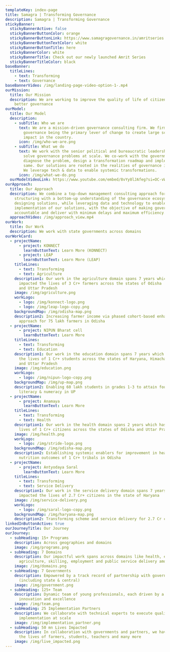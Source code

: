 ```yaml
---
templateKey: index-page
title: Samagra | Transforming Governance
description: Samagra | Transforming Governance
stickyBanner:
  stickyBannerActive: false
  stickyBannerButtonColor: orange
  stickyBannerButtonLink: https://www.samagragovernance.in/amritseries
  stickyBannerButtonTextColor: white
  stickyBannerButtonTitle: here
  stickyBannerColor: white
  stickyBannerTitle: Check out our newly launched Amrit Series
  stickyBannerTitleColor: black
baseBanner:
  titleLines:
    - text: Transforming
    - text: Governance
baseBannerVideo: /img/landing-page-video-option-1-.mp4
ourMission:
  title: Our Mission
  description: We are working to improve the quality of life of citizens through
    better governance
ourModel:
  title: Our Model
  description:
    - subTitle: Who we are
      text: We are a mission-driven governance consulting firm. We firmly believe in
        governance being the primary lever of change to create large scale
        impact in the country.
      icon: /img/who-we-are.png
    - subTitle: What we do
      text: We work with the senior political and bureaucratic leadership of states to
        solve governance problems at scale. We co-work with the government to
        diagnose the problem, design a transformation roadmap and implement the
        same. Our solutions are rooted in the realities of governance in India.
        We leverage tech & data to enable systemic transformations.
      icon: /img/what-we-do.png
  ourModelVideoLink: https://www.youtube.com/embed/8vYy8lJAfeg?si=OC-vW8lkkXPQTvYg
ourApproach:
  title: Our Approach
  description: We combine a top-down management consulting approach for problem
    structuring with a bottom-up understanding of the governance ecosystem for
    designing solutions, while leveraging data and technology to enable
    implementation of our solutions, with the objective of making governments
    accountable and deliver with minimum delays and maximum efficiency.
  approachVideo: /img/approach_view.mp4
ourWork:
  title: Our Work
  description: We work with state governments across domains
ourWorkCard:
  - projectName:
      - project: KONNECT
        learnButtonText: Learn More (KONNECT)
      - project: LEAP
        learnButtonText: Learn More (LEAP)
    titleLines:
      - text: Transforming
      - text: Agriculture
    description1: Our work in the agriculture domain spans 7 years which has
      impacted the lives of 3 Cr+ farmers across the states of Odisha
      and Uttar Pradesh
    image: /img/agriculture.png
    workLogo:
      - logo: /img/konnect-logo.png
      - logo: /img/leap-logo-copy.png
    backgroundMap: /img/odisha-map.png
    description2: Increasing farmer income via phased cohort-based enhancement
      approach for 75 lakh farmers in Odisha
  - projectName:
      - project: NIPUN Bharat cell
        learnButtonText: Learn More
    titleLines:
      - text: Transforming
      - text: Education
    description1: Our work in the education domain spans 7 years which has impacted
      the lives of 1 Cr+ students across the states of Haryana, Himachal Pradesh
      and Uttar Pradesh
    image: /img/education.png
    workLogo:
      - logo: /img/nipun-logo-copy.png
    backgroundMap: /img/up-map.png
    description2: Enabling 60 lakh students in grades 1-3 to attain foundational
      literacy & numeracy in UP
  - projectName:
      - project: Anamaya
        learnButtonText: Learn More
    titleLines:
      - text: Transforming
      - text: Health
    description1: Our work in the health domain spans 2 years which has impacted the
      lives of 1 Cr+ citizens across the states of Odisha and Uttar Pradesh
    image: /img/health.png
    workLogo:
      - logo: /img/stride-logo.png
    backgroundMap: /img/odisha-map.png
    description2: Establishing systemic enablers for improvement in health &
      nutrition outcomes of 1 Cr+ tribals in Odisha
  - projectName:
      - project: Antyodaya Saral
        learnButtonText: Learn More
    titleLines:
      - text: Transforming
      - text: Service Delivery
    description1: Our work in the service delivery domain spans 7 years which has
      impacted the lives of 2.7 Cr+ citizens in the state of Haryana
    image: /img/service-delivery.png
    workLogo:
      - logo: /img/saral-logo-copy.png
    backgroundMap: /img/haryana-map.png
    description2: Transforming scheme and service delivery for 2.7 Cr citizens in Haryana
linkedInButtonActive: true
ourJourneyTitle: Our Journey
ourJourney:
  - subHeading: 15+ Programs
    description: Across geographies and domains
    image: /img/programs.png
  - subHeading: 7 Domains
    description: Our impactful work spans across domains like health, education,
      agriculture, skilling, employment and public service delivery among others
    image: /img/domains.png
  - subHeading: 7 Governments
    description: Empowered by a track record of partnership with governments
      (including state & central)
    image: /img/government.png
  - subHeading: 125+ Team
    description: Dynamic team of young professionals, each driven by a passion for
      innovation and excellence
    image: /img/team.png
  - subHeading: 25 Implementation Partners
    description: We collaborate with technical experts to execute quality
      implementation at scale
    image: /img/implementation_partner.png
  - subHeading: 50 mn Lives Impacted
    description: In collaboration with governments and partners, we have transformed
      the lives of farmers, students, teachers and many more
    image: /img/live_impacted.png
---
```


